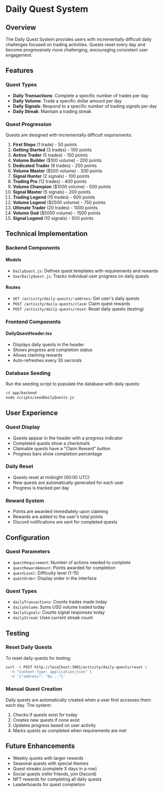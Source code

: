 # Daily Quest System

## Overview

The Daily Quest System provides users with incrementally difficult daily challenges focused on trading activities. Quests reset every day and become progressively more challenging, encouraging consistent user engagement.

## Features

### Quest Types

- **Daily Transactions**: Complete a specific number of trades per day
- **Daily Volume**: Trade a specific dollar amount per day
- **Daily Signals**: Respond to a specific number of trading signals per day
- **Daily Streak**: Maintain a trading streak

### Quest Progression

Quests are designed with incrementally difficult requirements:

1. **First Steps** (1 trade) - 50 points
2. **Getting Started** (3 trades) - 100 points
3. **Active Trader** (5 trades) - 150 points
4. **Volume Builder** ($100 volume) - 200 points
5. **Dedicated Trader** (8 trades) - 250 points
6. **Volume Master** ($500 volume) - 300 points
7. **Signal Hunter** (2 signals) - 100 points
8. **Trading Pro** (12 trades) - 400 points
9. **Volume Champion** ($1000 volume) - 500 points
10. **Signal Master** (5 signals) - 200 points
11. **Trading Legend** (15 trades) - 600 points
12. **Volume Legend** ($2500 volume) - 750 points
13. **Ultimate Trader** (20 trades) - 1000 points
14. **Volume God** ($5000 volume) - 1500 points
15. **Signal Legend** (10 signals) - 500 points

## Technical Implementation

### Backend Components

#### Models

- `DailyQuest.js`: Defines quest templates with requirements and rewards
- `UserDailyQuest.js`: Tracks individual user progress on daily quests

#### Routes

- `GET /activity/daily-quests/:address`: Get user's daily quests
- `POST /activity/daily-quests/claim`: Claim quest rewards
- `POST /activity/daily-quests/reset`: Reset daily quests (testing)

### Frontend Components

#### DailyQuestHeader.tsx

- Displays daily quests in the header
- Shows progress and completion status
- Allows claiming rewards
- Auto-refreshes every 30 seconds

### Database Seeding

Run the seeding script to populate the database with daily quests:

```bash
cd app/backend
node scripts/seedDailyQuests.js
```

## User Experience

### Quest Display

- Quests appear in the header with a progress indicator
- Completed quests show a checkmark
- Claimable quests have a "Claim Reward" button
- Progress bars show completion percentage

### Daily Reset

- Quests reset at midnight (00:00 UTC)
- New quests are automatically generated for each user
- Progress is tracked per day

### Reward System

- Points are awarded immediately upon claiming
- Rewards are added to the user's total points
- Discord notifications are sent for completed quests

## Configuration

### Quest Parameters

- `questRequirement`: Number of actions needed to complete
- `questRewardAmount`: Points awarded for completion
- `questLevel`: Difficulty level (1-15)
- `questOrder`: Display order in the interface

### Quest Types

- `dailyTransactions`: Counts trades made today
- `dailyVolume`: Sums USD volume traded today
- `dailySignals`: Counts signal responses today
- `dailyStreak`: Uses current streak count

## Testing

### Reset Daily Quests

To reset daily quests for testing:

```bash
curl -X POST http://localhost:3001/activity/daily-quests/reset \
  -H "Content-Type: application/json" \
  -d '{"address": "0x..."}'
```

### Manual Quest Creation

Daily quests are automatically created when a user first accesses them each day. The system:

1. Checks if quests exist for today
2. Creates new quests if none exist
3. Updates progress based on user activity
4. Marks quests as completed when requirements are met

## Future Enhancements

- Weekly quests with larger rewards
- Seasonal quests with special themes
- Quest streaks (complete X days in a row)
- Social quests (refer friends, join Discord)
- NFT rewards for completing all daily quests
- Leaderboards for quest completion

